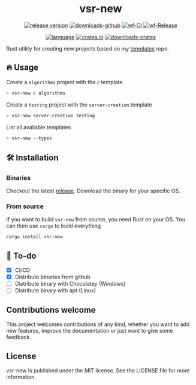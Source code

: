 <h1 align="center">
   vsr-new
</h1>

<p align="center">
    <a href="https://github.com/jhonatanmacazana/vsr-new/releases/latest"><img src="https://img.shields.io/github/v/release/jhonatanmacazana/vsr-new" alt="release version"/></a>
    <a href="https://github.com/jhonatanmacazana/vsr-new"><img src="https://img.shields.io/github/downloads/jhonatanmacazana/vsr-new/total" alt="downloads-github"/></a>
    <a href="https://github.com/jhonatanmacazana/vsr-new/actions?query=workflow%3ACI"><img src="https://github.com/jhonatanmacazana/vsr-new/workflows/CI/badge.svg" alt="wf-CI"></a>
    <a href="https://github.com/jhonatanmacazana/vsr-new/actions?query=workflow%3ARelease"><img src="https://github.com/jhonatanmacazana/vsr-new/workflows/Release/badge.svg" alt="wf-Release"></a>
</p>

<p align="center">
    <a href="#"><img src="https://img.shields.io/github/languages/top/jhonatanmacazana/vsr-new?color=purple" alt="language"/></a>
    <a href="https://crates.io/crates/vsr-new"><img src="https://img.shields.io/crates/v/vsr-new" alt="crates.io"/></a>
    <a href="https://crates.io/crates/vsr-new"><img src="https://img.shields.io/crates/d/vsr-new" alt="downloads-crates"/></a>
</p>

Rust utility for creating new projects based on my [templates](https://github.com/jhonatanmacazana/vscode-boilerplates) repo.

## 🔥 Usage 

Create a `algorithms` project with the `c` template

``` bash
> vsr-new c algorithms
```

Create a `testing` project with the `server-creation` template

``` bash
> vsr-new server-creation testing
```

List all available templates

``` bash
> vsr-new --types
```

##  🛠️ Installation

### Binaries

Checkout the latest [release](https://github.com/jhonatanmacazana/vsr-new/releases/latest). Download the binary for your specific OS.


### From source

If you want to build `vsr-new` from source, you need Rust on your OS. You can then use `cargo` to build everything

``` bash
cargo install vsr-new
```

## 🤔 To-do

* [x] CI/CD
* [x] Distribute binaries from github
* [ ] Distribute binary with Chocolatey (Windows)
* [ ] Distribute binary with apt (Linux)

## Contributions welcome

This project welcomes contributions of any kind, whether you want to add new features, improve the documentation or just want to give some feedback.

## License

vsr-new is published under the MIT license. See the LICENSE file for more information.